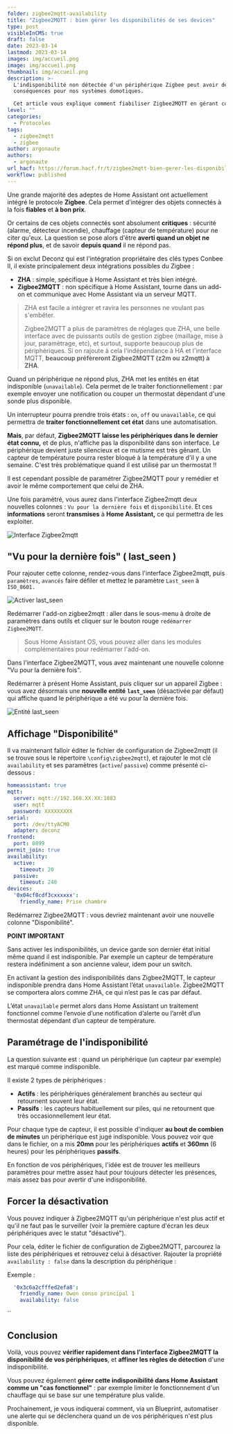 ```yaml
---
folder: zigbee2mqtt-availability
title: "Zigbee2MQTT : bien gérer les disponibilités de ses devices"
type: post
visibleInCMS: true
draft: false
date: 2023-03-14
lastmod: 2023-03-14
images: img/accueil.png
image: img/accueil.png
thumbnail: img/accueil.png
description: >-
  L'indisponibilité non détectée d'un périphérique Zigbee peut avoir de graves
  conséquences pour nos systèmes domotiques.

  Cet article vous explique comment fiabiliser Zigbee2MQTT en gérant correctement la surveillance des objets connectés. 
level: ""
categories:
  - Protocoles
tags:
  - zigbee2mqtt
  - zigbee
author: argonaute
authors:
  - argonaute
url_hacf: https://forum.hacf.fr/t/zigbee2mqtt-bien-gerer-les-disponibilites-de-ses-devices/21905
workflow: published
---
```

Une grande majorité des adeptes de Home Assistant ont actuellement intégré le protocole **Zigbee**. Cela permet d'intégrer des objets connectés à la fois **fiables** et **à bon prix**.

Or certains de ces objets connectés sont absolument **critiques** : sécurité (alarme, détecteur incendie), chauffage (capteur de température) pour ne citer qu'eux.
La question se pose alors d'être **averti quand un objet ne répond plus**, et de savoir **depuis quand** il ne répond pas.

Si on exclut Deconz qui est l'intégration propriétaire des clés types Conbee II, il existe principalement deux intégrations possibles du Zigbee : 

* **ZHA** : simple, spécifique à Home Assistant et très bien intégré.
* **Zigbee2MQTT** : non spécifique à Home Assistant, tourne dans un add-on et communique avec Home Assistant via un serveur MQTT.

> ZHA est facile a intégrer et ravira les personnes ne voulant pas s'embêter.
>
> Zigbee2MQTT a plus de paramètres de réglages que ZHA, une belle interface avec de puissants outils de gestion zigbee (maillage, mise à jour, paramètrage, etc), et surtout, supporte beaucoup plus de périphériques. Si on rajoute à cela l'indépendance à HA et l'interface MQTT, **beaucoup préfèreront Zigbee2MQTT (z2m ou z2mqtt) à ZHA**.

Quand un périphérique ne répond plus, ZHA met les entités en état indisponible (`unavailable`). 
Cela permet de le traiter fonctionnellement : par exemple envoyer une notification ou couper un thermostat dépendant d'une sonde plus disponible.

Un interrupteur pourra prendre trois états : `on`, `off` ou `unavailable`, ce qui permettra de **traiter fonctionnellement cet état** dans une automatisation.

**Mais**, par défaut, **Zigbee2MQTT laisse les périphériques dans le dernier état connu,** et de plus, n'affiche pas la disponibilité dans son interface. Le périphérique devient juste silencieux et ce mutisme est très gênant.
Un capteur de température pourra rester bloqué à la température d'il y a une semaine. C'est très problématique quand il est utilisé par un thermostat !!

Il est cependant possible de paramétrer Zigbee2MQTT pour y remédier et avoir le même comportement que celui de ZHA.

Une fois paramétré, vous aurez dans l'interface Zigbee2mqtt deux nouvelles colonnes : `Vu pour la dernière fois` et `disponibilité`.
Et ces **informations** seront **transmises** à **Home Assistant,** ce qui permettra de les exploiter.

![Interface Zigbee2mqtt](img/interface-zigbee2mqtt.jpg "Zigbee2MQTT - liste des devices et leurs disponibilités")

## "Vu pour la dernière fois" ( last_seen )

Pour rajouter cette colonne, rendez-vous dans l'interface Zigbee2mqtt, puis `paramètres`, `avancés` faire défiler et mettez le paramètre `Last_seen` à `ISO_8601.`

![Activer last_seen](img/activer-last_seen.jpg "Activer « last_seen »")

Redémarrer l'add-on zigbee2mqtt : aller dans le sous-menu à droite de paramètres dans outils et cliquer sur le bouton rouge `redémarrer Zigbee2MQTT`. 

> Sous Home Assistant OS, vous pouvez aller dans les modules complémentaires pour redémarrer l'add-on.

Dans l'interface Zigbee2MQTT, vous avez maintenant une nouvelle colonne "Vu pour la dernière fois".

Redémarrer à présent Home Assistant, puis cliquer sur un appareil Zigbee : vous avez désormais une **nouvelle entité** **`last_seen`** (désactivée par défaut) qui affiche quand le périphérique a été vu pour la dernière fois.

![Entité last_seen](img/entité-last_seen.jpg "Nouvelle entité last_seen")

## Affichage "Disponibilité"

Il va maintenant falloir éditer le fichier de configuration de Zigbee2mqtt (il se trouve sous le répertoire `\config\zigbee2mqtt`), et rajouter le mot clé `availability` et ses paramètres (`active`/ `passive`) comme présenté ci-dessous :

```yaml
homeassistant: true
mqtt:
  server: mqtt://192.168.XX.XX:1883
  user: mqtt
  password: XXXXXXXXX
serial:
  port: /dev/ttyACM0
  adapter: deconz
frontend:
  port: 8099
permit_join: true
availability:
  active:
    timeout: 20
  passive:
    timeout: 240
devices:
  '0x04cf8cdf3cxxxxxx':
    friendly_name: Prise chambre
```

Redémarrez Zigbee2MQTT : vous devriez maintenant avoir une nouvelle colonne "Disponibilité".

**POINT IMPORTANT**

Sans activer les indisponibilités, un device garde son dernier état initial même quand il est indisponible. Par exemple un capteur de température restera indéfiniment a son ancienne valeur, idem pour un switch.

En activant la gestion des indisponibilités dans Zigbee2MQTT, le capteur indisponible prendra dans Home Assistant l’état `unavailable`. Zigbee2MQTT se comportera alors comme ZHA, ce qui n’est pas le cas par défaut.

L’état `unavailable` permet alors dans Home Assistant un traitement fonctionnel comme l’envoie d’une notification d’alerte ou l’arrêt d’un thermostat dépendant d’un capteur de température.

## Paramétrage de l'indisponibilité

La question suivante est : quand un périphérique (un capteur par exemple) est marqué comme indisponible.

Il existe 2 types de périphériques : 

* **Actifs** : les périphériques généralement branchés au secteur qui retournent souvent leur état.
* **Passifs** : les capteurs habituellement sur piles, qui ne retournent que très occasionnellement leur état.

Pour chaque type de capteur, il est possible d'indiquer **au bout de combien de minutes** un périphérique est jugé indisponible.
Vous pouvez voir que dans le fichier, on a mis **20mn** pour les périphériques **actifs** et **360mn** (6 heures) pour les périphériques **passifs**.

En fonction de vos périphériques, l'idée est de trouver les meilleurs paramètres pour mettre assez haut pour toujours détecter les présences, mais assez bas pour avertir d'une indisponibilité.

## Forcer la désactivation

Vous pouvez indiquer à Zigbee2MQTT qu'un périphérique n'est plus actif et qu'il ne faut pas le surveiller (voir la première capture d'écran les deux périphériques avec le statut "désactivé").

Pour cela, éditer le fichier de configuration de Zigbee2MQTT, parcourez la liste des périphériques et retrouvez celui à désactiver.
Rajouter la propriété `availability : false`  dans la description du périphérique :

Exemple :

```yaml
  '0x3c6a2cfffed2efa8':
    friendly_name: Owon conso principal 1
    availability: false
```

``

## Conclusion

Voilà, vous pouvez **vérifier rapidement dans l'interface Zigbee2MQTT la disponibilité de vos périphériques**, et **affiner les règles de détection** d'une indisponibilité. 

Vous pouvez également **gérer cette indisponibilité dans Home Assistant comme un "cas fonctionnel"** : par exemple limiter le fonctionnement d'un chauffage qui se base sur une température plus valide.

Prochainement, je vous indiquerai comment, via un Blueprint, automatiser une alerte qui se déclenchera quand un de vos périphériques n'est plus disponible.